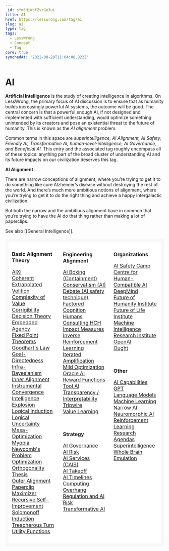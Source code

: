 ```yaml
---
_id: sYm3HiWcfZvrGu3ui
title: AI
href: https://lesswrong.com/tag/ai
slug: ai
type: tag
tags:
  - LessWrong
  - Concept
  - Tag
core: true
synchedAt: '2022-08-29T11:04:08.823Z'
---
```

# AI

**Artificial Intelligence** is the study of creating intelligence in algorithms. On LessWrong, the primary focus of AI discussion is to ensure that as humanity builds increasingly powerful AI systems, the outcome will be good. The central concern is that a powerful enough AI, if not designed and implemented with sufficient understanding, would optimize something unintended by its creators and pose an existential threat to the future of humanity. This is known as the *AI alignment* problem.

Common terms in this space are *superintelligence, AI Alignment, AI Safety, Friendly AI, Transformative AI, human-level-intelligence, AI Governance, and Beneficial AI.* This entry and the associated tag roughly encompass all of these topics: anything part of the broad cluster of understanding AI and its future impacts on our civilization deserves this tag.

**AI Alignment**

There are narrow conceptions of alignment, where you’re trying to get it to do something like cure Alzheimer’s disease without destroying the rest of the world. And there’s much more ambitious notions of alignment, where you’re trying to get it to do the right thing and achieve a happy intergalactic civilization.

But both the narrow and the ambitious alignment have in common that you’re trying to have the AI do that thing rather than making a lot of paperclips.

See also [[General Intelligence]].

<table style="background-color:rgb(255, 255, 255);border:10px solid #f8f8f8"><tbody><tr><td style="border:1px solid hsl(0, 0%, 100%);padding:10px;vertical-align:top;width:33.33%" rowspan="2"><p><strong>Basic Alignment Theory</strong></p><p><a href="https://www.lesswrong.com/tag/aixi?showPostCount=true&amp;useTagName=true">AIXI</a><br><a href="http://www.lesswrong.com/tag/coherent-extrapolated-volition?showPostCount=true&amp;useTagName=true">Coherent Extrapolated Volition</a><br><a href="https://www.lesswrong.com/tag/complexity-of-value?showPostCount=true&amp;useTagName=true">Complexity of Value</a><br><a href="https://www.lesswrong.com/tag/corrigibility?showPostCount=true&amp;useTagName=true">Corrigibility</a><br><a href="https://www.lesswrong.com/tag/decision-theory?showPostCount=true&amp;useTagName=true">Decision Theory</a><br><a href="https://www.lesswrong.com/tag/embedded-agency?showPostCount=true&amp;useTagName=true">Embedded Agency</a><br><a href="https://www.lesswrong.com/tag/fixed-point-theorems?showPostCount=true&amp;useTagName=true">Fixed Point Theorems</a><br><a href="https://www.lesswrong.com/tag/goodhart-s-law?showPostCount=true&amp;useTagName=true">Goodhart's Law</a><br><a href="https://www.lesswrong.com/tag/goal-directedness?showPostCount=true&amp;useTagName=true">Goal-Directedness</a><br><a href="http://www.lesswrong.com/tag/infra-bayesianism?showPostCount=true&amp;useTagName=true">Infra-Bayesianism</a><br><a href="https://www.lesswrong.com/tag/inner-alignment?showPostCount=true&amp;useTagName=true">Inner Alignment</a><br><a href="https://www.lesswrong.com/tag/instrumental-convergence?showPostCount=true&amp;useTagName=true">Instrumental Convergence</a><br><a href="https://www.lesswrong.com/tag/intelligence-explosion?showPostCount=true&amp;useTagName=true">Intelligence Explosion</a><br><a href="https://www.lesswrong.com/tag/logical-induction?showPostCount=true&amp;useTagName=true">Logical Induction</a><br><a href="http://www.lesswrong.com/tag/logical-uncertainty?showPostCount=true&amp;useTagName=true">Logical Uncertainty</a><br><a href="https://www.lesswrong.com/tag/mesa-optimization?showPostCount=true&amp;useTagName=true">Mesa-Optimization</a><br><a href="https://www.lesswrong.com/tag/myopia?showPostCount=true&amp;useTagName=true">Myopia</a><br><a href="https://www.lesswrong.com/tag/newcomb-s-problem?showPostCount=true&amp;useTagName=true">Newcomb's Problem</a><br><a href="https://www.lesswrong.com/tag/optimization?showPostCount=true&amp;useTagName=true">Optimization</a><br><a href="https://www.lesswrong.com/tag/orthogonality-thesis?showPostCount=true&amp;useTagName=true">Orthogonality Thesis</a><br><a href="https://www.lesswrong.com/tag/outer-alignment?showPostCount=true&amp;useTagName=true">Outer Alignment</a><br><a href="http://www.lesswrong.com/tag/paperclip-maximizer?showPostCount=true&amp;useTagName=true">Paperclip Maximizer</a><br><a href="https://www.lesswrong.com/tag/recursive-self-improvement?showPostCount=true&amp;useTagName=true">Recursive Self-Improvement</a><br><a href="https://www.lesswrong.com/tag/solomonoff-induction?showPostCount=true&amp;useTagName=true">Solomonoff Induction</a><br><a href="https://www.lesswrong.com/tag/treacherous-turn?showPostCount=true&amp;useTagName=true">Treacherous Turn</a><br><a href="https://www.lesswrong.com/tag/utility-functions?showPostCount=true&amp;useTagName=true">Utility Functions</a></p></td><td style="border-color:hsl(0, 0%, 100%);border-style:solid;padding:10px;vertical-align:top;width:33.33%" rowspan="2"><p><strong>Engineering Alignment</strong></p><p><a href="https://www.lesswrong.com/tag/ai-boxing-containment?showPostCount=true&amp;useTagName=true">AI Boxing (Containment)</a><br><a href="https://www.lesswrong.com/tag/conservatism-ai?showPostCount=true&amp;useTagName=true">Conservatism (AI)</a><br><a href="https://www.lesswrong.com/tag/ai-safety-via-debate?showPostCount=true&amp;useTagName=true">Debate (AI safety technique)</a><br><a href="https://www.lesswrong.com/tag/factored-cognition?showPostCount=true&amp;useTagName=true">Factored Cognition</a><br><a href="https://www.lesswrong.com/tag/hch?showPostCount=true&amp;useTagName=true">Humans Consulting HCH</a><br><a href="https://www.lesswrong.com/tag/impact-measures?showPostCount=true&amp;useTagName=true">Impact Measures</a><br><a href="https://www.lesswrong.com/tag/inverse-reinforcement-learning?showPostCount=true&amp;useTagName=true">Inverse Reinforcement Learning</a><br><a href="https://www.lesswrong.com/tag/iterated-amplification?showPostCount=true&amp;useTagName=true">Iterated Amplification</a><br><a href="http://www.lesswrong.com/tag/mild-optimization?showPostCount=true&amp;useTagName=true">Mild Optimization</a><br><a href="https://www.lesswrong.com/tag/oracle-ai?showPostCount=true&amp;useTagName=true">Oracle AI</a><br><a href="https://www.lesswrong.com/tag/reward-functions?showPostCount=true&amp;useTagName=true">Reward Functions</a><br><a href="http://www.lesswrong.com/tag/tool-ai?showPostCount=true&amp;useTagName=true">Tool AI</a><br><a href="https://www.lesswrong.com/tag/transparency-interpretability-ml-and-ai?showPostCount=true">Transparency / Interpretability</a><br><a href="https://www.lesswrong.com/tag/tripwire?showPostCount=true&amp;useTagName=true">Tripwire</a><br><a href="https://www.lesswrong.com/tag/value-learning?showPostCount=true&amp;useTagName=true">Value Learning</a></p><p>&nbsp;</p><p><strong>Strategy</strong></p><p><a href="http://www.lesswrong.com/tag/ai-governance?showPostCount=true&amp;useTagName=true">AI Governance</a><br><a href="https://www.lesswrong.com/tag/ai-risk?showPostCount=true&amp;useTagName=true">AI Risk</a><br><a href="http://www.lesswrong.com/tag/ai-services-cais?showPostCount=true&amp;useTagName=true"><u>AI Services (CAIS)</u></a><br><a href="https://www.lesswrong.com/tag/ai-takeoff?showPostCount=true&amp;useTagName=true">AI Takeoff</a><br><a href="https://www.lesswrong.com/tag/ai-timelines?showPostCount=true&amp;useTagName=true">AI Timelines</a><br><a href="https://www.lesswrong.com/tag/computing-overhang?showPostCount=true&amp;useTagName=true">Computing Overhang</a><br><a href="https://www.lesswrong.com/tag/regulation-and-ai-risk?showPostCount=true&amp;useTagName=true">Regulation and AI Risk</a><br><a href="https://www.lesswrong.com/tag/transformative-ai?showPostCount=true&amp;useTagName=true">Transformative AI</a></p></td><td style="border-color:hsl(0, 0%, 100%);border-style:solid;padding:10px;vertical-align:top;width:33.33%"><p><strong>Organizations</strong></p><p><a href="https://www.lesswrong.com/tag/ai-safety-camp?showPostCount=true&amp;useTagName=true">AI Safety Camp</a><br><a href="https://www.lesswrong.com/tag/centre-for-human-compatible-ai?showPostCount=true&amp;useTagName=true">Centre for Human-Compatible AI</a><br><a href="https://www.lesswrong.com/tag/alpha-algorithm-family?showPostCount=true&amp;useTagName=true">DeepMind</a><br><a href="https://www.lesswrong.com/tag/future-of-humanity-institute?showPostCount=true&amp;useTagName=true">Future of Humanity Institute</a><br><a href="https://www.lesswrong.com/tag/future-of-life-institute-fli?showPostCount=true&amp;useTagName=true">Future of Life Institute</a><br><a href="https://www.lesswrong.com/tag/machine-intelligence-research-institute-miri?showPostCount=true">Machine Intelligence Research Institute</a><br><a href="https://www.lesswrong.com/tag/openai?showPostCount=true&amp;useTagName=true">OpenAI</a><br><a href="https://www.lesswrong.com/tag/ought?showPostCount=true&amp;useTagName=true">Ought</a></p><p>&nbsp;</p><p><strong>Other</strong></p><p><a href="https://www.lesswrong.com/tag/ai-capabilities?showPostCount=true&amp;useTagName=true">AI Capabilities</a><br><a href="https://www.lesswrong.com/tag/gpt?showPostCount=true&amp;useTagName=true">GPT</a><br><a href="https://www.lesswrong.com/tag/language-models?showPostCount=true&amp;useTagName=true">Language Models</a><br><a href="https://www.lesswrong.com/tag/machine-learning?showPostCount=true&amp;useTagName=true">Machine Learning</a><br><a href="https://www.lesswrong.com/tag/narrow-ai?showPostCount=true&amp;useTagName=true">Narrow AI</a><br><a href="https://www.lesswrong.com/tag/neuromorphic-ai?showPostCount=true&amp;useTagName=true">Neuromorphic AI</a><br><a href="https://www.lesswrong.com/tag/reinforcement-learning?showPostCount=true&amp;useTagName=true">Reinforcement Learning</a><br><a href="https://www.lesswrong.com/tag/research-agendas?showPostCount=true&amp;useTagName=true">Research Agendas</a>&nbsp;<br><a href="https://www.lesswrong.com/tag/superintelligence?showPostCount=true&amp;useTagName=true">Superintelligence</a><br><a href="https://www.lesswrong.com/tag/whole-brain-emulation?showPostCount=true&amp;useTagName=true">Whole Brain Emulation</a></p></td></tr><tr><td style="border-color:hsl(0, 0%, 100%);border-style:solid;padding:0px;vertical-align:top">&nbsp;</td></tr></tbody></table>
